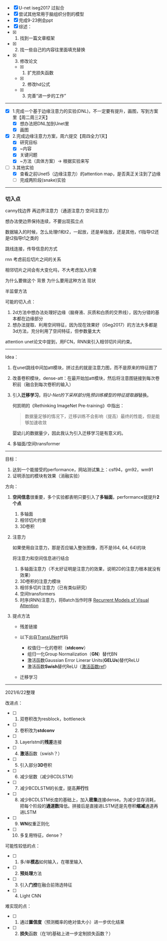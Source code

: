 * [x] U-net iseg2017 过拟合
* [x] 尝试其他常用于脑组织分割的模型
* [x] 完成9-23例会ppt
* [x] 综述：
* [x] 1. 找到一篇文章框架
* [x] 2. 找一些自己的内容往里面填充替换
* [x] 3. 修改论文
  * [x] 1. 扩充损失函数
  * [x] 2. 修改hd公式
  * [x] 3. 完善“进一步的工作”

---

- [x] 1.完成一个基于边缘注意力的实验(DNL)，不一定要有提升，画图，写到方案里【周二周三2天】
  - [x] 想办法把DNL加到Unet里
  - [x] 画图
- [x] 2.完成边缘注意力方案，周六提交【周四全力1天】
  - [x] 研究目标
  - [x] ~内容
  - [x] 关键问题
  - [x] ~方法（具体方案）-> 根据实验来写
- [ ] 3.其他实验
  - [x] 查看之前Unet5（边缘注意力）的attention map，是否真正关注到了边缘
  - [ ] 完成两阶段(snake)实验

---

### 切入点

canny找边界 再边界注意力（通道注意力 空间注意力）

想办法使边界保持连续，不要出现孤立点

数据输入的时候，怎么处理t1和t2，一起放，还是单独放，还是其他，t1指导t2还是t2指导t1之类的

跳线连接，传导信息的方式

rnn 考虑前后切片之间的关系

相邻切片之间会有大变化吗，不大考虑加入约束

为什么要做这个 背景
为什么要用这种方法 现状



半监督方法



可能的切入点：

1. 2d方法中想办法处理好边缘（脑脊液、灰质和白质的交界线），因为分错的基本都在边缘部分
2. 想办法提取、利用空间特征，因为现在效果好（iSeg2017）的方法大多都是3d方法，充分利用了空间特征，但参数量太大



attention unet论文中提到，用FCN，RNN来引入相邻切片间约束。

---

Idea：

1. 在unet跳线中间加att模块，拼过去的就是注意力图，而不是原来的特征图了

2. 改善卷积模块，dense-att：在最开始加att模块，然后将注意图链接到每次卷积前（融合到每次卷积的输入）

3. 引入**迁移学习**，将*U-Net的下采样部分*用*预训练模型的特征提取器*替换。

   何凯明的《Rethinking ImageNet Pre-training》中指出：

   > 数据量足够的情况下，迁移训练不会影响（提高）最终的性能，但是能够加速收敛

   婴幼儿的数据量少，因此我认为引入迁移学习是有意义的。
   
4. 多轴面/空间transformer

---

目标：

1. 达到一个能接受的performance，网站测试集上：csf94，gm92，wm91
2. 证明添加的模块有效果（消融实验）

方向：

1. **空间信息**很重要，多个实验都表明只要引入了**多轴面**，performance就提升**2个点**

   1. 多轴面
   2. 相邻切片约束
   3. 3D卷积

2. 注意力

   如果使用自注意力，那是否应输入整张图像，而不是(64, 64, 64)的块

   将注意力和空间信息进行结合
   
   1. 多轴面注意力（不太好证明是注意力的效果，说明2D的注意力根本就没有效果）
   2. 3D卷积的注意力模块
   3. 相邻多切片注意力（已有类似研究）
   4. 空间transformers
   5. 时序(RNN)注意力，将Batch当作时序 [Recurrent Models of Visual Attention](https://papers.nips.cc/paper/2014/file/09c6c3783b4a70054da74f2538ed47c6-Paper.pdf) 
   
3. 提点方法

   - 残差链接
   - 以下出自[TransUNet](https://github.com/Beckschen/TransUNet/blob/main/networks/vit_seg_modeling_resnet_skip.py)代码

     - 权值归一化的卷积（**stdconv**）
     - 组归一化Group Normalization（**GN**）替代BN
     - 激活函数Gaussian Error Linerar Units(**GELUs**)替代ReLU
     - 激活函数**Swish**替代ReLU（[激活函数ref](https://www.cnblogs.com/makefile/p/activation-function.html)）

   - 迁移学习

---

2021/6/22整理

改进点：

- [ ] 1. 双卷积改为resblock，bottleneck
- [ ] 2. 卷积改为**stdconv**
- [ ] 3. Layerlstm的**残差**连接
- [ ] 4. **激活**函数（swish？）
- [ ] 5. 引入部分**3D**卷积
- [ ] 6. 减少层数（减少BCDLSTM）
- [ ] 7. 减少BCDLSTM的长度，提高**并行**性
- [ ] 8. 减少BCDLSTM长度的基础上，加入**密集**连接dense。为减少显存消耗，把每个阶段的**通道数**降低。拼接后是直接进LSTM还是先卷积**缩减**通道再进LSTM
- [ ] 9. **WN**权重正则化
- [ ] 10. 多复用特征，dense？

可能性较低的点：

- [ ] 1. 多/单**模态**如何输入，在哪里输入
- [ ] 2. **预处理**方法
- [ ] 3. 引入**门控**在融合前筛选特征
- [ ] 4. Light CNN

难实现的点：

- [ ] 1. 通过**置信度**（预测概率的绝对值大小）进一步优化结果
- [ ] 2. **损失**函数（在1的基础上进一步定制损失函数？）